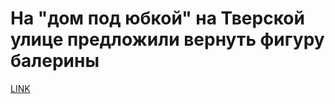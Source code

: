 # На "дом под юбкой" на Тверской улице предложили вернуть фигуру балерины



[LINK](https://varlamov.ru/2743704.html)